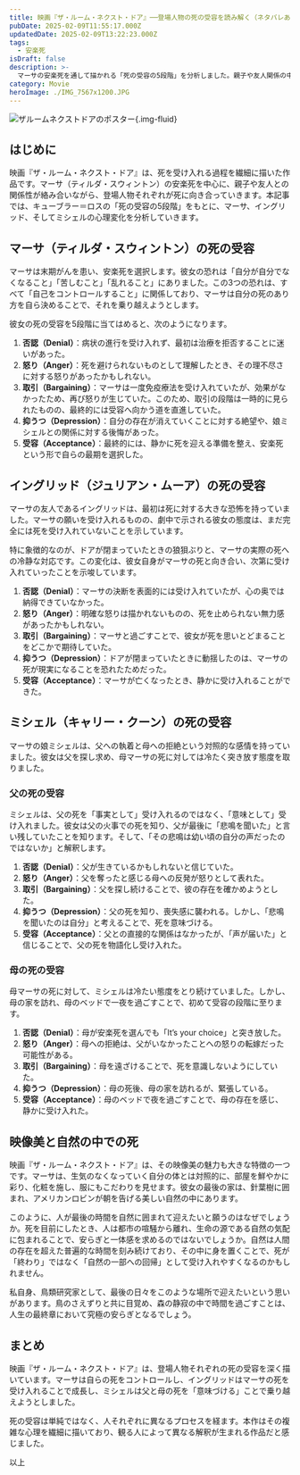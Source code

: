 ```yaml
---
title: 映画『ザ・ルーム・ネクスト・ドア』──登場人物の死の受容を読み解く（ネタバレあり）
pubDate: 2025-02-09T11:55:17.000Z
updatedDate: 2025-02-09T13:22:23.000Z
tags:
  - 安楽死
isDraft: false
description: >-
  マーサの安楽死を通して描かれる「死の受容の5段階」を分析しました。親子や友人関係の中で、登場人物それぞれが死と向き合い、異なる形で受け入れていくさまがよくわかりました。また、映像美の魅力にも注目。生気を失う身体とは対照的に彩られた部屋や衣装、そして最後の家は自然の中の静寂に包まれ、アメリカンロビンが朝を告げる。なぜ人は最期に自然を求めるのか、その理由についても考察。
category: Movie
heroImage: ./IMG_7567x1200.JPG
---
```


![ザルームネクストドアのポスター](https://object-storage.tyo2.conoha.io/v1/nc_938a9d00d6004f1390c354d4a15ef25b/blog-astro-assets/blog-images/IMG_7567x1200.JPG){.img-fluid}

## はじめに

映画『ザ・ルーム・ネクスト・ドア』は、死を受け入れる過程を繊細に描いた作品です。マーサ（ティルダ・スウィントン）の安楽死を中心に、親子や友人との関係性が絡み合いながら、登場人物それぞれが死に向き合っていきます。本記事では、キューブラー＝ロスの「死の受容の5段階」をもとに、マーサ、イングリッド、そしてミシェルの心理変化を分析していきます。 

## マーサ（ティルダ・スウィントン）の死の受容

マーサは末期がんを患い、安楽死を選択します。彼女の恐れは「自分が自分でなくなること」「苦しむこと」「乱れること」にありました。この3つの恐れは、すべて「自己をコントロールすること」に関係しており、マーサは自分の死のあり方を自ら決めることで、それを乗り越えようとします。

彼女の死の受容を5段階に当てはめると、次のようになります。

1. **否認（Denial）**：病状の進行を受け入れず、最初は治療を拒否することに迷いがあった。
2. **怒り（Anger）**：死を避けられないものとして理解したとき、その理不尽さに対する怒りがあったかもしれない。
3. **取引（Bargaining）**：マーサは一度免疫療法を受け入れていたが、効果がなかったため、再び怒りが生じていた。このため、取引の段階は一時的に見られたものの、最終的には受容へ向かう道を直進していた。
4. **抑うつ（Depression）**：自分の存在が消えていくことに対する絶望や、娘ミシェルとの関係に対する後悔があった。
5. **受容（Acceptance）**：最終的には、静かに死を迎える準備を整え、安楽死という形で自らの最期を選択した。

## イングリッド（ジュリアン・ムーア）の死の受容

マーサの友人であるイングリッドは、最初は死に対する大きな恐怖を持っていました。マーサの願いを受け入れるものの、劇中で示される彼女の態度は、まだ完全には死を受け入れていないことを示しています。

特に象徴的なのが、ドアが閉まっていたときの狼狽ぶりと、マーサの実際の死への冷静な対応です。この変化は、彼女自身がマーサの死と向き合い、次第に受け入れていったことを示唆しています。

1. **否認（Denial）**：マーサの決断を表面的には受け入れていたが、心の奥では納得できていなかった。
2. **怒り（Anger）**：明確な怒りは描かれないものの、死を止められない無力感があったかもしれない。
3. **取引（Bargaining）**：マーサと過ごすことで、彼女が死を思いとどまることをどこかで期待していた。
4. **抑うつ（Depression）**：ドアが閉まっていたときに動揺したのは、マーサの死が現実になることを恐れたためだった。
5. **受容（Acceptance）**：マーサが亡くなったとき、静かに受け入れることができた。

## ミシェル（キャリー・クーン）の死の受容

マーサの娘ミシェルは、父への執着と母への拒絶という対照的な感情を持っていました。彼女は父を探し求め、母マーサの死に対しては冷たく突き放す態度を取りました。

### 父の死の受容

ミシェルは、父の死を「事実として」受け入れるのではなく、「意味として」受け入れました。彼女は父の火事での死を知り、父が最後に「悲鳴を聞いた」と言い残していたことを知ります。そして、「その悲鳴は幼い頃の自分の声だったのではないか」と解釈します。

1. **否認（Denial）**：父が生きているかもしれないと信じていた。
2. **怒り（Anger）**：父を奪ったと感じる母への反発が怒りとして表れた。
3. **取引（Bargaining）**：父を探し続けることで、彼の存在を確かめようとした。
4. **抑うつ（Depression）**：父の死を知り、喪失感に襲われる。しかし、「悲鳴を聞いたのは自分」と考えることで、死を意味づける。
5. **受容（Acceptance）**：父との直接的な関係はなかったが、「声が届いた」と信じることで、父の死を物語化し受け入れた。

### 母の死の受容

母マーサの死に対して、ミシェルは冷たい態度をとり続けていました。しかし、母の家を訪れ、母のベッドで一夜を過ごすことで、初めて受容の段階に至ります。

1. **否認（Denial）**：母が安楽死を選んでも「It’s your choice」と突き放した。
2. **怒り（Anger）**：母への拒絶は、父がいなかったことへの怒りの転嫁だった可能性がある。
3. **取引（Bargaining）**：母を遠ざけることで、死を意識しないようにしていた。
4. **抑うつ（Depression）**：母の死後、母の家を訪れるが、緊張している。
5. **受容（Acceptance）**：母のベッドで夜を過ごすことで、母の存在を感じ、静かに受け入れた。

## 映像美と自然の中での死

映画『ザ・ルーム・ネクスト・ドア』は、その映像美の魅力も大きな特徴の一つです。マーサは、生気のなくなっていく自分の体とは対照的に、部屋を鮮やかに彩り、化粧を施し、服にもこだわりを見せます。彼女の最後の家は、針葉樹に囲まれ、アメリカンロビンが朝を告げる美しい自然の中にあります。

このように、人が最後の時間を自然に囲まれて迎えたいと願うのはなぜでしょうか。死を目前にしたとき、人は都市の喧騒から離れ、生命の源である自然の気配に包まれることで、安らぎと一体感を求めるのではないでしょうか。自然は人間の存在を超えた普遍的な時間を刻み続けており、その中に身を置くことで、死が「終わり」ではなく「自然の一部への回帰」として受け入れやすくなるのかもしれません。

私自身、鳥類研究家として、最後の日々をこのような場所で迎えたいという思いがあります。鳥のさえずりと共に目覚め、森の静寂の中で時間を過ごすことは、人生の最終章において究極の安らぎとなるでしょう。

## まとめ

映画『ザ・ルーム・ネクスト・ドア』は、登場人物それぞれの死の受容を深く描いています。マーサは自らの死をコントロールし、イングリッドはマーサの死を受け入れることで成長し、ミシェルは父と母の死を「意味づける」ことで乗り越えようとしました。

死の受容は単純ではなく、人それぞれに異なるプロセスを経ます。本作はその複雑な心理を繊細に描いており、観る人によって異なる解釈が生まれる作品だと感じました。


以上

